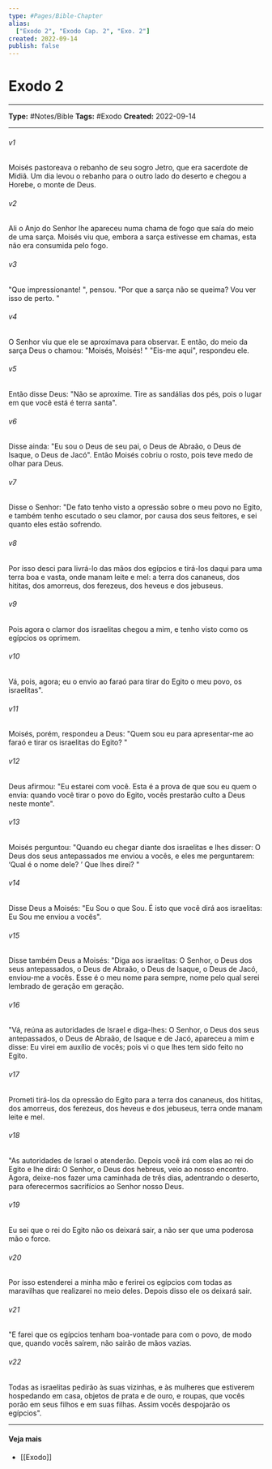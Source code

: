 ```yaml
---
type: #Pages/Bible-Chapter
alias:
  ["Exodo 2", "Exodo Cap. 2", "Exo. 2"]
created: 2022-09-14
publish: false
---
```


# Exodo 2

---

**Type:** #Notes/Bible
**Tags:** #Exodo
**Created:** 2022-09-14

---

###### v1
Moisés pastoreava o rebanho de seu sogro Jetro, que era sacerdote de Midiã. Um dia levou o rebanho para o outro lado do deserto e chegou a Horebe, o monte de Deus.
###### v2
Ali o Anjo do Senhor lhe apareceu numa chama de fogo que saía do meio de uma sarça. Moisés viu que, embora a sarça estivesse em chamas, esta não era consumida pelo fogo.
###### v3
"Que impressionante! ", pensou. "Por que a sarça não se queima? Vou ver isso de perto. "
###### v4
O Senhor viu que ele se aproximava para observar. E então, do meio da sarça Deus o chamou: "Moisés, Moisés! " "Eis-me aqui", respondeu ele.
###### v5
Então disse Deus: "Não se aproxime. Tire as sandálias dos pés, pois o lugar em que você está é terra santa".
###### v6
Disse ainda: "Eu sou o Deus de seu pai, o Deus de Abraão, o Deus de Isaque, o Deus de Jacó". Então Moisés cobriu o rosto, pois teve medo de olhar para Deus.
###### v7
Disse o Senhor: "De fato tenho visto a opressão sobre o meu povo no Egito, e também tenho escutado o seu clamor, por causa dos seus feitores, e sei quanto eles estão sofrendo.
###### v8
Por isso desci para livrá-lo das mãos dos egípcios e tirá-los daqui para uma terra boa e vasta, onde manam leite e mel: a terra dos cananeus, dos hititas, dos amorreus, dos ferezeus, dos heveus e dos jebuseus.
###### v9
Pois agora o clamor dos israelitas chegou a mim, e tenho visto como os egípcios os oprimem.
###### v10
Vá, pois, agora; eu o envio ao faraó para tirar do Egito o meu povo, os israelitas".
###### v11
Moisés, porém, respondeu a Deus: "Quem sou eu para apresentar-me ao faraó e tirar os israelitas do Egito? "
###### v12
Deus afirmou: "Eu estarei com você. Esta é a prova de que sou eu quem o envia: quando você tirar o povo do Egito, vocês prestarão culto a Deus neste monte".
###### v13
Moisés perguntou: "Quando eu chegar diante dos israelitas e lhes disser: O Deus dos seus antepassados me enviou a vocês, e eles me perguntarem: ‘Qual é o nome dele? ’ Que lhes direi? "
###### v14
Disse Deus a Moisés: "Eu Sou o que Sou. É isto que você dirá aos israelitas: Eu Sou me enviou a vocês".
###### v15
Disse também Deus a Moisés: "Diga aos israelitas: O Senhor, o Deus dos seus antepassados, o Deus de Abraão, o Deus de Isaque, o Deus de Jacó, enviou-me a vocês. Esse é o meu nome para sempre, nome pelo qual serei lembrado de geração em geração.
###### v16
"Vá, reúna as autoridades de Israel e diga-lhes: O Senhor, o Deus dos seus antepassados, o Deus de Abraão, de Isaque e de Jacó, apareceu a mim e disse: Eu virei em auxílio de vocês; pois vi o que lhes tem sido feito no Egito.
###### v17
Prometi tirá-los da opressão do Egito para a terra dos cananeus, dos hititas, dos amorreus, dos ferezeus, dos heveus e dos jebuseus, terra onde manam leite e mel.
###### v18
"As autoridades de Israel o atenderão. Depois você irá com elas ao rei do Egito e lhe dirá: O Senhor, o Deus dos hebreus, veio ao nosso encontro. Agora, deixe-nos fazer uma caminhada de três dias, adentrando o deserto, para oferecermos sacrifícios ao Senhor nosso Deus.
###### v19
Eu sei que o rei do Egito não os deixará sair, a não ser que uma poderosa mão o force.
###### v20
Por isso estenderei a minha mão e ferirei os egípcios com todas as maravilhas que realizarei no meio deles. Depois disso ele os deixará sair.
###### v21
"E farei que os egípcios tenham boa-vontade para com o povo, de modo que, quando vocês saírem, não sairão de mãos vazias.
###### v22
Todas as israelitas pedirão às suas vizinhas, e às mulheres que estiverem hospedando em casa, objetos de prata e de ouro, e roupas, que vocês porão em seus filhos e em suas filhas. Assim vocês despojarão os egípcios".


---

#### Veja mais

- [[Exodo]]
